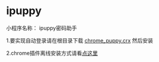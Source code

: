 # ipuppy
小程序名称： ipuppy密码助手

1.要实现自动登录请在根目录下载 <a href="https://github.com/ibee2019/ipuppy/raw/master/chrome_puppy.crx">chrome_puppy.crx</a> 然后安装

2.chrome插件离线安装方式请看<a href="https://jingyan.baidu.com/article/e5c39bf5cc39cc39d76033cd.html">点这里</a>
